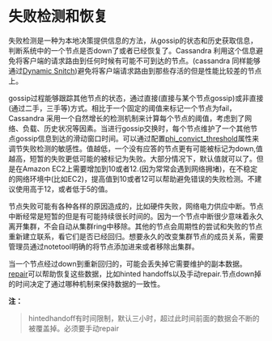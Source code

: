 # 失败检测和恢复

失败检测是一种为本地决策提供信息的方法，从gossip的状态和历史获取信息，判断系统中的一个节点是否down了或者已经恢复了。Cassandra 利用这个信息避免将客户端的请求路由到任何时候有可能不可到达的节点。\(cassandra 同样能够通过[Dynamic Snitch](http://docs.datastax.com/en/cassandra/3.0/cassandra/architecture/archSnitchesAbout.html "dynamic snitch")\)避免将客户端请求路由到那些存活的但是性能比较差的节点上。

gossip过程能够跟踪其他节点的状态，通过直接\(直接与某个节点gossip\)或非直接\(通过二手，三手等\)方式。相比于一个固定的阈值来标记一个节点为fail，Cassandra 采用一个自然增长的检测机制来计算每个节点的阈值，考虑到了网络、负载、历史状况等因素。当进行gossip交换时，每个节点维护了一个其他节点gossip信息到达的滑动窗口时间。可以通过配置[phi\_convict\_threshold](http://docs.datastax.com/en/cassandra/3.0/cassandra/configuration/configCassandra_yaml.html#configCassandra_yaml__phi_convict_threshold "phi\_convict\_threshold")属性来调节失败检测的敏感性。值越低，一个没有应答的节点更有可能被标记为down,值越高，短暂的失败更低可能的被标记为失败。大部分情况下，默认值就可以了。但是在Amazon EC2上需要增加到10或者12.\(因为常常会遇到网络拥堵\)，在不稳定的网络环境中\(比如EC2\)，提高值到10或者12可以帮助避免错误的失败检测。不建议使用高于12，或者低于5的值。

节点失败可能有各种各样的原因造成的，比如硬件失败，网络电力供应中断。节点中断经常是短暂的但是有可能持续很长时间的。因为一个节点中断很少意味着永久离开集群，不会自动从集群ring中移除。其他的节点会周期性的尝试和失败的节点重新建立联系，看它们是否已经回归。想要永久的改变集群节点的成员关系，需要管理员通过notetool明确的将节点添加进来或者移除出集群。

当一个节点经过down到重新回归的，可能会丢失掉它需要维护的副本数据。[repair](http://docs.datastax.com/en/cassandra/3.0/cassandra/operations/opsRepairNodesTOC.html "Repair mechanisms")可以帮助恢复这些数据，比如hinted handoffs以及手动repair.节点down掉的时间决定了通过哪种机制来保持数据的一致性。

**注：**

> hintedhandoff有时间限制，默认三小时，超过此时间前面的数据会不断的被覆盖掉。必须要手动repair



